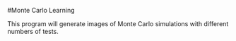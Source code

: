 #Monte Carlo Learning



This program will generate images of Monte Carlo simulations with different numbers of tests.
